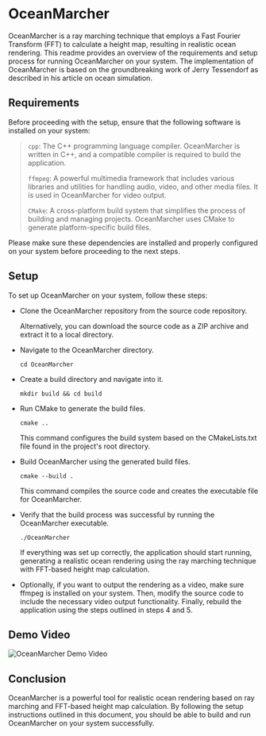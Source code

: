 # OceanMarcher

OceanMarcher is a ray marching technique that employs a Fast Fourier Transform (FFT) to calculate a height map, resulting in realistic ocean rendering. This readme provides an overview of the requirements and setup process for running OceanMarcher on your system. The implementation of OceanMarcher is based on the groundbreaking work of Jerry Tessendorf as described in his article on ocean simulation.

## Requirements
Before proceeding with the setup, ensure that the following software is installed on your system:
> `cpp`: The C++ programming language compiler. OceanMarcher is written in C++, and a compatible compiler is required to build the application.
> 
> `ffmpeg`: A powerful multimedia framework that includes various libraries and utilities for handling audio, video, and other media files. It is used in OceanMarcher for video output.
> 
> `CMake`: A cross-platform build system that simplifies the process of building and managing projects. OceanMarcher uses CMake to generate platform-specific build files.

Please make sure these dependencies are installed and properly configured on your system before proceeding to the next steps.

## Setup
To set up OceanMarcher on your system, follow these steps:

* Clone the OceanMarcher repository from the source code repository.
  
  Alternatively, you can download the source code as a ZIP archive and extract it to a local directory.

* Navigate to the OceanMarcher directory.

  ```cd OceanMarcher```

* Create a build directory and navigate into it.

  ```mkdir build && cd build```

* Run CMake to generate the build files.

  ```cmake ..```

  This command configures the build system based on the CMakeLists.txt file found in the project's root directory.

* Build OceanMarcher using the generated build files.

  ```cmake --build .```

  This command compiles the source code and creates the executable file for OceanMarcher.

* Verify that the build process was successful by running the OceanMarcher executable.

  ```./OceanMarcher```

  If everything was set up correctly, the application should start running, generating a realistic ocean rendering using the ray marching technique with FFT-based height map calculation.

* Optionally, if you want to output the rendering as a video, make sure ffmpeg is installed on your system. Then, modify the source code to include the necessary video output functionality.      Finally, rebuild the application using the steps outlined in steps 4 and 5.

## Demo Video

![OceanMarcher Demo Video](https://drive.google.com/file/d/1ZbXLDkREuuRnK0BFFeWSVYsWgASMPpiO/view?usp=drive_link)

## Conclusion
OceanMarcher is a powerful tool for realistic ocean rendering based on ray marching and FFT-based height map calculation. By following the setup instructions outlined in this document, you should be able to build and run OceanMarcher on your system successfully.

